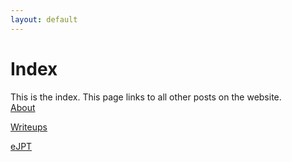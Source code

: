 ```yaml
---
layout: default
---
```


# Index

This is the index. This page links to all other posts on the website.
<br>
[About](https://thea1ch3m1st.github.io/2021/08/27/about.html)

[Writeups](https://thea1ch3m1st.github.io/2021/08/27/writeups.html)

[eJPT](https://thea1ch3m1st.github.io/2021/08/27/about.html)
